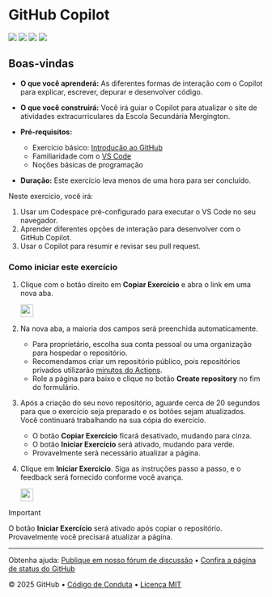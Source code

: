 # GitHub Copilot

![](https://github.com/prisgouveia/invillia-exercicio-github-copilot/actions/workflows/1-preparing.yml/badge.svg)
![](https://github.com/prisgouveia/invillia-exercicio-github-copilot/actions/workflows/2-first-introduction.yml/badge.svg)
![](https://github.com/prisgouveia/invillia-exercicio-github-copilot/actions/workflows/3-copilot-edits.yml/badge.svg)
![](https://github.com/prisgouveia/invillia-exercicio-github-copilot/actions/workflows/4-copilot-on-github.yml/badge.svg)

## Boas-vindas

- **O que você aprenderá:** As diferentes formas de interação com o Copilot para explicar, escrever, depurar e desenvolver código.
- **O que você construirá:** Você irá guiar o Copilot para atualizar o site de atividades extracurriculares da Escola Secundária Mergington.

- **Pré-requisitos:**
  - Exercício básico: [Introdução ao GitHub](https://github.com/skills/introduction-to-github)
  - Familiaridade com o [VS Code](https://code.visualstudio.com/)
  - Noções básicas de programação
- **Duração:** Este exercício leva menos de uma hora para ser concluído.

Neste exercício, você irá:

1. Usar um Codespace pré-configurado para executar o VS Code no seu navegador.
1. Aprender diferentes opções de interação para desenvolver com o GitHub Copilot.
1. Usar o Copilot para resumir e revisar seu pull request.

### Como iniciar este exercício

1. Clique com o botão direito em **Copiar Exercício** e abra o link em uma nova aba.

   <a id="copy-exercise">
      <img src="https://img.shields.io/badge/📠_Copy_Exercise-AAA" height="25pt"/>
   </a>

2. Na nova aba, a maioria dos campos será preenchida automaticamente.

   - Para proprietário, escolha sua conta pessoal ou uma organização para hospedar o repositório.
   - Recomendamos criar um repositório público, pois repositórios privados utilizarão [minutos do Actions](https://docs.github.chttps://github.com/prisgouveia/invillia-exercicio-github-copilot/billing/managing-billing-for-github-actions/about-billing-for-github-actions).
   - Role a página para baixo e clique no botão **Create repository** no fim do formulário.

3. Após a criação do seu novo repositório, aguarde cerca de 20 segundos para que o exercício seja preparado e os botões sejam atualizados. Você continuará trabalhando na sua cópia do exercício.

   - O botão **Copiar Exercício** ficará desativado, mudando para cinza.
   - O botão **Iniciar Exercício** será ativado, mudando para verde.
   - Provavelmente será necessário atualizar a página.

4. Clique em **Iniciar Exercício**. Siga as instruções passo a passo, e o feedback será fornecido conforme você avança.

   <a id="start-exercise" href="https://github.com/prisgouveia/invillia-exercicio-github-copilot/issues/1">
      <img src="https://img.shields.io/badge/🚀_Start_Exercise-008000" height="25pt"/>
   </a>

> [!IMPORTANT]
> O botão **Iniciar Exercício** será ativado após copiar o repositório. Provavelmente você precisará atualizar a página.

---

Obtenha ajuda: [Publique em nosso fórum de discussão](https://github.com/orgs/Copilot-Workshop-Invillia/discussions/categories/getting-started-with-github-copilot) &bull; [Confira a página de status do GitHub](https://www.githubstatus.com/)

&copy; 2025 GitHub &bull; [Código de Conduta](https://www.contributor-covenant.org/version/2/1/code_of_conduct/code_of_conduct.md) &bull; [Licença MIT](https://gh.io/mit)